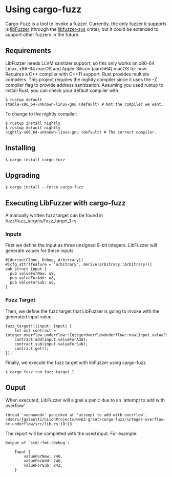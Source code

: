 # Using cargo-fuzz

Cargo-Fuzz is a tool to invoke a fuzzer. 
Currently, the only fuzzer it supports 
is [libFuzzer](https://rust-fuzz.github.io/book/cargo-fuzz.html) 
(through the [libfuzzer-sys](https://github.com/rust-fuzz/libfuzzer-sys) crate), but it could be extended to support other fuzzers in the future.

## Requirements

LibFuzzer needs LLVM sanitizer support, so this only works on x86-64 Linux, x86-64 macOS and Apple-Silicon (aarch64) macOS for now. Requires a C++ compiler with C++11 support. Rust provides multiple compilers. This project requires the nightly compiler since it uses the -Z compiler flag to provide address sanitization. Assuming you used rustup to install Rust, you can check your default compiler with:


```
$ rustup default
stable-x86_64-unknown-linux-gnu (default) # Not the compiler we want.
```

To change to the nightly compiler:


```
$ rustup install nightly
$ rustup default nightly
nightly-x86_64-unknown-linux-gnu (default) # The correct compiler.
```

## Installing

`$ cargo install cargo-fuzz`

## Upgrading

`$ cargo install --force cargo-fuzz`

## Executing LibFuzzer with cargo-fuzz

A manually written fuzz target can be found in fuzz/fuzz_targets/fuzz_target_1.rs.

### Inputs
First we define the input as three unsigned 8-bit integers.
LibFuzzer will generate values for these inputs
```
#[derive(Clone, Debug, Arbitrary)]
#[cfg_attr(feature = "arbitrary", derive(arbitrary::Arbitrary))]
pub struct Input {
  pub valueForNew: u8,
  pub valueForAdd: u8,
  pub valueForSub: u8,
}
```

### Fuzz Target

Then, we define the fuzz target that LibFuzzer is going to invoke with the generated input value.
```
fuzz_target!(|input: Input| {
    let mut contract = integer_overflow_underflow::IntegerOverflowUnderflow::new(input.valueForNew);
    contract.add(input.valueForAdd);
    contract.sub(input.valueForSub);
    contract.get();
});
```

Finally, we execute the fuzz target with libFuzzer using cargo-fuzz

`
$ cargo fuzz run fuzz_target_1
`

## Ouput

When executed, LibFuzzer will signal a panic due to an
'attempt to add with overflow' 

```
thread '<unnamed>' panicked at 'attempt to add with overflow', /Users/jgaleotti/CLionProjects/web3-grant/cargo-fuzz/integer-overflow-or-underflow/src/lib.rs:19:13
```

The report will be completed with the used input. For example:
```
Output of `std::fmt::Debug`:

	Input {
	    valueForNew: 246,
	    valueForAdd: 246,
	    valueForSub: 242,
	}
```
